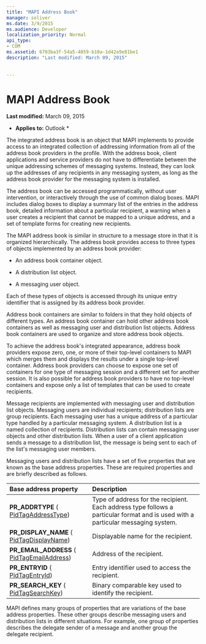 ```yaml
---
title: "MAPI Address Book"
manager: soliver
ms.date: 3/9/2015
ms.audience: Developer
localization_priority: Normal
api_type:
- COM
ms.assetid: 6703ba3f-54a5-4059-b10a-1d42a9e81be1
description: "Last modified: March 09, 2015"
 
 
---
```


# MAPI Address Book

 **Last modified:** March 09, 2015 
  
 * **Applies to:** Outlook * 
  
The integrated address book is an object that MAPI implements to provide access to an integrated collection of addressing information from all of the address book providers in the profile. With the address book, client applications and service providers do not have to differentiate between the unique addressing schemes of messaging systems. Instead, they can look up the addresses of any recipients in any messaging system, as long as the address book provider for the messaging system is installed.
  
The address book can be accessed programmatically, without user intervention, or interactively through the use of common dialog boxes. MAPI includes dialog boxes to display a summary list of the entries in the address book, detailed information about a particular recipient, a warning when a user creates a recipient that cannot be mapped to a unique address, and a set of template forms for creating new recipients.
  
The MAPI address book is similar in structure to a message store in that it is organized hierarchically. The address book provides access to three types of objects implemented by an address book provider:
  
- An address book container object.
    
- A distribution list object.
    
- A messaging user object.
    
Each of these types of objects is accessed through its unique entry identifier that is assigned by its address book provider. 
  
Address book containers are similar to folders in that they hold objects of different types. An address book container can hold other address book containers as well as messaging user and distribution list objects. Address book containers are used to organize and store address book objects.
  
To achieve the address book's integrated appearance, address book providers expose zero, one, or more of their top-level containers to MAPI which merges them and displays the results under a single top-level container. Address book providers can choose to expose one set of containers for one type of messaging session and a different set for another session. It is also possible for address book providers to have no top-level containers and expose only a list of templates that can be used to create recipients.
  
Message recipients are implemented with messaging user and distribution list objects. Messaging users are individual recipients; distribution lists are group recipients. Each messaging user has a unique address of a particular type handled by a particular messaging system. A distribution list is a named collection of recipients. Distribution lists can contain messaging user objects and other distribution lists. When a user of a client application sends a message to a distribution list, the message is being sent to each of the list's messaging user members. 
  
Messaging users and distribution lists have a set of five properties that are known as the base address properties. These are required properties and are briefly described as follows.
  
|**Base address property**|**Description**|
|:-----|:-----|
|**PR_ADDRTYPE** ( [PidTagAddressType](pidtagaddresstype-canonical-property.md))  <br/> |Type of address for the recipient. Each address type follows a particular format and is used with a particular messaging system.  <br/> |
|**PR_DISPLAY_NAME** ( [PidTagDisplayName](pidtagdisplayname-canonical-property.md))  <br/> |Displayable name for the recipient.  <br/> |
|**PR_EMAIL_ADDRESS** ( [PidTagEmailAddress](pidtagemailaddress-canonical-property.md))  <br/> |Address of the recipient.  <br/> |
|**PR_ENTRYID** ( [PidTagEntryId](pidtagentryid-canonical-property.md))  <br/> |Entry identifier used to access the recipient.  <br/> |
|**PR_SEARCH_KEY** ( [PidTagSearchKey](pidtagsearchkey-canonical-property.md))  <br/> |Binary comparable key used to identify the recipient.  <br/> |
   
MAPI defines many groups of properties that are variations of the base address properties. These other groups describe messaging users and distribution lists in different situations. For example, one group of properties describes the delegate sender of a message and another group the delegate recipient.
  

